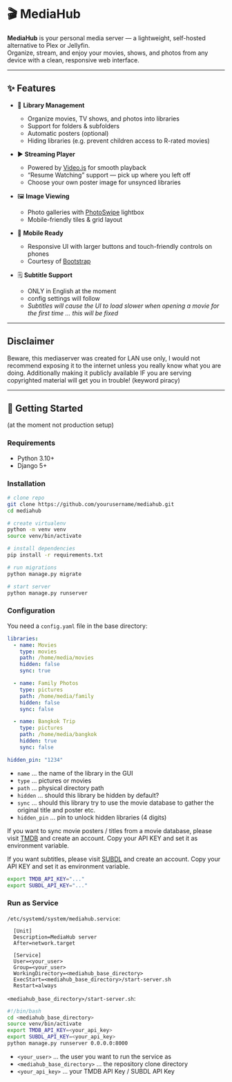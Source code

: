 # 🎬 MediaHub  

**MediaHub** is your personal media server — a lightweight, self-hosted alternative to Plex or Jellyfin.  
Organize, stream, and enjoy your movies, shows, and photos from any device with a clean, responsive web interface. 

---

## ✨ Features  

- 📂 **Library Management**  
  - Organize movies, TV shows, and photos into libraries  
  - Support for folders & subfolders  
  - Automatic posters (optional)  
  - Hiding libraries (e.g. prevent children access to R-rated movies)

- ▶️ **Streaming Player**  
  - Powered by [Video.js](https://videojs.com/) for smooth playback  
  - “Resume Watching” support — pick up where you left off  
  - Choose your own poster image for unsynced libraries  

- 🖼️ **Image Viewing**
  - Photo galleries with [PhotoSwipe](https://photoswipe.com/) lightbox  
  - Mobile-friendly tiles & grid layout  

- 📱 **Mobile Ready**
  - Responsive UI with larger buttons and touch-friendly controls on phones
  - Courtesy of [Bootstrap](https://getbootstrap.com/)

- 🗒️ **Subtitle Support**  
  - ONLY in English at the moment
  - config settings will follow
  - _Subtitles will cause the UI to load slower when opening a movie for the first time ... this will be fixed_ 

---

## Disclaimer
Beware, this mediaserver was created for LAN use only, I would not recommend exposing it to the internet unless you really know what you are doing. Additionally making it publicly available IF you are serving copyrighted material will get you in trouble! (keyword piracy) 

---

## 🚀 Getting Started
(at the moment not production setup)

### Requirements  
- Python 3.10+
- Django 5+

### Installation

```bash
# clone repo
git clone https://github.com/yourusername/mediahub.git
cd mediahub

# create virtualenv
python -m venv venv
source venv/bin/activate

# install dependencies
pip install -r requirements.txt

# run migrations
python manage.py migrate

# start server
python manage.py runserver
```

### Configuration
You need a `config.yaml` file in the base directory:

```yaml
libraries:
  - name: Movies
    type: movies
    path: /home/media/movies
    hidden: false
    sync: true

  - name: Family Photos
    type: pictures
    path: /home/media/family
    hidden: false
    sync: false

  - name: Bangkok Trip
    type: pictures
    path: /home/media/bangkok
    hidden: true
    sync: false

hidden_pin: "1234"
```

- `name` ... the name of the library in the GUI
- `type` ... pictures or movies
- `path` ... physical directory path
- `hidden` ... should this library be hidden by default?
- `sync` ... should this library try to use the movie database to gather the original title and poster etc.
- `hidden_pin` ... pin to unlock hidden libraries (4 digits) 

If you want to sync movie posters / titles from a movie database, please visit [TMDB](https://www.themoviedb.org/) and create an account. Copy your API KEY and set it as environment variable.

If you want subtitles, please visit [SUBDL](https://subdl.com/) and create an account. Copy your API KEY and set it as environment variable. 

```bash
export TMDB_API_KEY="..."
export SUBDL_API_KEY="..."
```

### Run as Service

`/etc/systemd/system/mediahub.service`:
```
  [Unit]
  Description=MediaHub server
  After=network.target

  [Service]
  User=<your_user>
  Group=<your_user>
  WorkingDirectory=<mediahub_base_directory>
  ExecStart=<mediahub_base_directory>/start-server.sh
  Restart=always
```

`<mediahub_base_directory>/start-server.sh`:
```bash
#!/bin/bash
cd <mediahub_base_directory>
source venv/bin/activate
export TMDB_API_KEY=<your_api_key>
export SUBDL_API_KEY=<your_api_key>
python manage.py runserver 0.0.0.0:8000
```

- `<your_user>` ... the user you want to run the service as
- `<mediahub_base_directory>` ... the repository clone directory
- `<your_api_key>` ... your TMDB API Key / SUBDL API Key